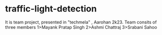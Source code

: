 # traffic-light-detection
It is team project, presented in "techmela" , Aarohan 2k23.
Team consits of three members 
1>Mayank Pratap Singh
2>Ashmi Chattraj
3>Srabani Sahoo

